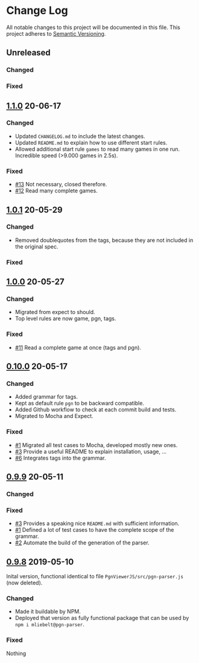 # Change Log

All notable changes to this project will be documented in this file.
This project adheres to [Semantic Versioning](http://semver.org/).

## Unreleased

### Changed
### Fixed

## [1.1.0]() 20-06-17

### Changed

* Updated `CHANGELOG.md` to include the latest changes.
* Updated `README.md` to explain how to use different start rules.
* Allowed additional start rule `games` to read many games in one run. Incredible speed (>9.000 games in 2.5s).

### Fixed

* [#13](https://github.com/mliebelt/pgn-parser/issues/13) Not necessary, closed therefore.
* [#12](https://github.com/mliebelt/pgn-parser/issues/12) Read many complete games.

## [1.0.1]() 20-05-29

### Changed

* Removed doublequotes from the tags, because they are not included in the original spec.

### Fixed

## [1.0.0]() 20-05-27

### Changed

* Migrated from expect to should.
* Top level rules are now game, pgn, tags.

### Fixed

* [#11](https://github.com/mliebelt/pgn-parser/issues/11) Read a complete game at once (tags and pgn).

## [0.10.0]() 20-05-17

### Changed

* Added grammar for tags.
* Kept as default rule `pgn` to be backward compatible.
* Added Github workflow to check at each commit build and tests.
* Migrated to Mocha and Expect.

### Fixed

* [#1](https://github.com/mliebelt/pgn-parser/issues/1) Migrated all test cases to Mocha, developed mostly new ones.
* [#3](https://github.com/mliebelt/pgn-parser/issues/3) Provide a useful README to explain installation, usage, ...
* [#6](https://github.com/mliebelt/pgn-parser/issues/6) Integrates tags into the grammar.

## [0.9.9]() 20-05-11

### Changed

### Fixed

* [#3](https://github.com/mliebelt/pgn-parser/issues/3) Provides a speaking nice `README.md` with sufficient information.
* [#1](https://github.com/mliebelt/pgn-parser/issues/1) Defined a lot of test cases to have the complete scope of the grammar.
* [#2](https://github.com/mliebelt/pgn-parser/issues/2) Automate the build of the generation of the parser.

## [0.9.8]() 2019-05-10

Inital version, functional identical to file `PgnViewerJS/src/pgn-parser.js` (now deleted).

### Changed

* Made it buildable by NPM.
* Deployed that version as fully functional package that can be used by `npm i mliebelt@pgn-parser`.

### Fixed

Nothing